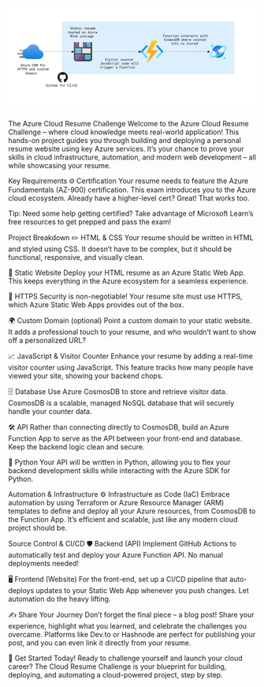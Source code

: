 ![alt text](images/ARCdiagramimag.png)

The Azure Cloud Resume Challenge
Welcome to the Azure Cloud Resume Challenge – where cloud knowledge meets real-world application! This hands-on project guides you through building and deploying a personal resume website using key Azure services. It’s your chance to prove your skills in cloud infrastructure, automation, and modern web development – all while showcasing your resume.

Key Requirements
🌐 Certification
Your resume needs to feature the Azure Fundamentals (AZ-900) certification. This exam introduces you to the Azure cloud ecosystem. Already have a higher-level cert? Great! That works too.

Tip: Need some help getting certified? Take advantage of Microsoft Learn’s free resources to get prepped and pass the exam!

Project Breakdown
✏️ HTML & CSS
Your resume should be written in HTML and styled using CSS. It doesn’t have to be complex, but it should be functional, responsive, and visually clean.

🚀 Static Website
Deploy your HTML resume as an Azure Static Web App. This keeps everything in the Azure ecosystem for a seamless experience.

🔐 HTTPS
Security is non-negotiable! Your resume site must use HTTPS, which Azure Static Web Apps provides out of the box.

🌍 Custom Domain (optional)
Point a custom domain to your static website. It adds a professional touch to your resume, and who wouldn’t want to show off a personalized URL?

📈 JavaScript & Visitor Counter
Enhance your resume by adding a real-time visitor counter using JavaScript. This feature tracks how many people have viewed your site, showing your backend chops.

🗄️ Database
Use Azure CosmosDB to store and retrieve visitor data. CosmosDB is a scalable, managed NoSQL database that will securely handle your counter data.

🛠️ API
Rather than connecting directly to CosmosDB, build an Azure Function App to serve as the API between your front-end and database. Keep the backend logic clean and secure.

🐍 Python
Your API will be written in Python, allowing you to flex your backend development skills while interacting with the Azure SDK for Python.

Automation & Infrastructure
⚙️ Infrastructure as Code (IaC)
Embrace automation by using Terraform or Azure Resource Manager (ARM) templates to define and deploy all your Azure resources, from CosmosDB to the Function App. It’s efficient and scalable, just like any modern cloud project should be.

Source Control & CI/CD
🛡️ Backend (API)
Implement GitHub Actions to automatically test and deploy your Azure Function API. No manual deployments needed!

🖥️ Frontend (Website)
For the front-end, set up a CI/CD pipeline that auto-deploys updates to your Static Web App whenever you push changes. Let automation do the heavy lifting.

✍️ Share Your Journey
Don’t forget the final piece – a blog post! Share your experience, highlight what you learned, and celebrate the challenges you overcame. Platforms like Dev.to or Hashnode are perfect for publishing your post, and you can even link it directly from your resume.

🎯 Get Started Today!
Ready to challenge yourself and launch your cloud career? The Cloud Resume Challenge is your blueprint for building, deploying, and automating a cloud-powered project, step by step.
